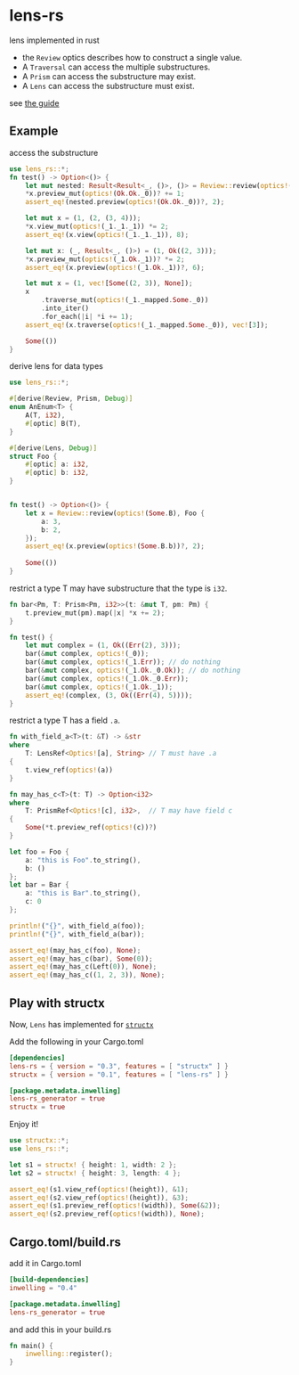 # lens-rs
lens implemented in rust

* the `Review` optics describes how to construct a single value.
* A `Traversal` can access the multiple substructures.
* A `Prism` can access the substructure may exist.
* A `Lens` can access the substructure must exist.

see [the guide](../guide.md)

## Example

access the substructure

```rust
use lens_rs::*;
fn test() -> Option<()> {
    let mut nested: Result<Result<_, ()>, ()> = Review::review(optics!(Ok.Ok), (1,2));
    *x.preview_mut(optics!(Ok.Ok._0))? += 1;
    assert_eq!(nested.preview(optics!(Ok.Ok._0))?, 2);

    let mut x = (1, (2, (3, 4)));
    *x.view_mut(optics!(_1._1._1)) *= 2;
    assert_eq!(x.view(optics!(_1._1._1)), 8);

    let mut x: (_, Result<_, ()>) = (1, Ok((2, 3)));
    *x.preview_mut(optics!(_1.Ok._1))? *= 2;
    assert_eq!(x.preview(optics!(_1.Ok._1))?, 6);

    let mut x = (1, vec![Some((2, 3)), None]);
    x
        .traverse_mut(optics!(_1._mapped.Some._0))
        .into_iter()
        .for_each(|i| *i += 1);
    assert_eq!(x.traverse(optics!(_1._mapped.Some._0)), vec![3]);

    Some(())
}
```

derive lens for data types

```rust
use lens_rs::*;

#[derive(Review, Prism, Debug)]
enum AnEnum<T> {
    A(T, i32),
    #[optic] B(T),
}

#[derive(Lens, Debug)]
struct Foo {
    #[optic] a: i32,
    #[optic] b: i32,
}


fn test() -> Option<()> {
    let x = Review::review(optics!(Some.B), Foo {
        a: 3,
        b: 2,
    });
    assert_eq!(x.preview(optics!(Some.B.b))?, 2);
    
    Some(())
}
```

restrict a type T may have substructure that the type is `i32`.

```rust
fn bar<Pm, T: Prism<Pm, i32>>(t: &mut T, pm: Pm) {
    t.preview_mut(pm).map(|x| *x += 2);
}

fn test() {
    let mut complex = (1, Ok((Err(2), 3)));
    bar(&mut complex, optics!(_0));
    bar(&mut complex, optics!(_1.Err)); // do nothing
    bar(&mut complex, optics!(_1.Ok._0.Ok)); // do nothing
    bar(&mut complex, optics!(_1.Ok._0.Err));
    bar(&mut complex, optics!(_1.Ok._1));
    assert_eq!(complex, (3, Ok((Err(4), 5))));
}
```

restrict a type T has a field `.a`.

```rust
fn with_field_a<T>(t: &T) -> &str
where
    T: LensRef<Optics![a], String> // T must have .a
{
    t.view_ref(optics!(a))
}

fn may_has_c<T>(t: T) -> Option<i32>
where
    T: PrismRef<Optics![c], i32>,  // T may have field c
{
    Some(*t.preview_ref(optics!(c))?)
}

let foo = Foo {
    a: "this is Foo".to_string(),
    b: ()
};
let bar = Bar {
    a: "this is Bar".to_string(),
    c: 0
};

println!("{}", with_field_a(foo));
println!("{}", with_field_a(bar));

assert_eq!(may_has_c(foo), None);
assert_eq!(may_has_c(bar), Some(0));
assert_eq!(may_has_c(Left(0)), None);
assert_eq!(may_has_c((1, 2, 3)), None);
```

## Play with structx

Now, `Lens` has implemented for [`structx`](https://crates.io/crates/structx)

Add the following in your Cargo.toml

```toml
[dependencies]
lens-rs = { version = "0.3", features = [ "structx" ] }
structx = { version = "0.1", features = [ "lens-rs" ] }

[package.metadata.inwelling]
lens-rs_generator = true
structx = true
```

Enjoy it!

```rust
use structx::*;
use lens_rs::*;

let s1 = structx! { height: 1, width: 2 };
let s2 = structx! { height: 3, length: 4 };

assert_eq!(s1.view_ref(optics!(height)), &1);
assert_eq!(s2.view_ref(optics!(height)), &3);
assert_eq!(s1.preview_ref(optics!(width)), Some(&2));
assert_eq!(s2.preview_ref(optics!(width)), None);
```

## Cargo.toml/build.rs

add it in Cargo.toml

```toml
[build-dependencies]
inwelling = "0.4"

[package.metadata.inwelling]
lens-rs_generator = true
```

and add this in your build.rs

```rust
fn main() {
    inwelling::register();
}
```
